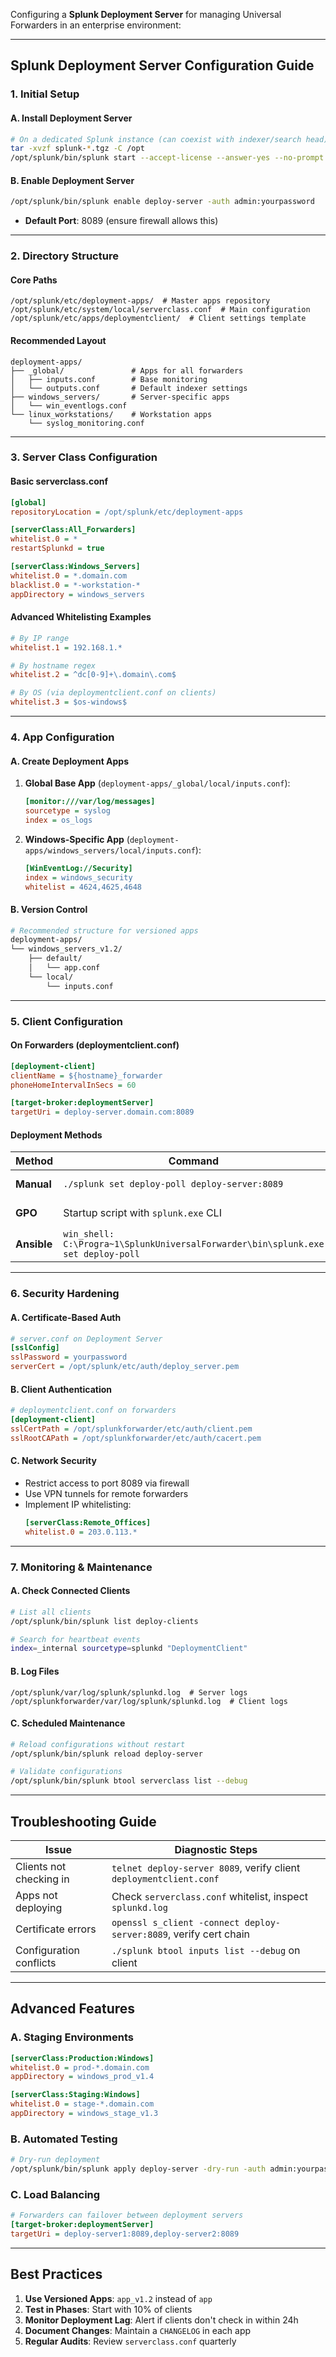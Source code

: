 Configuring a **Splunk Deployment Server** for managing Universal Forwarders in an enterprise environment:

---

## **Splunk Deployment Server Configuration Guide**

### **1. Initial Setup**
#### **A. Install Deployment Server**
```bash
# On a dedicated Splunk instance (can coexist with indexer/search head)
tar -xvzf splunk-*.tgz -C /opt
/opt/splunk/bin/splunk start --accept-license --answer-yes --no-prompt
```

#### **B. Enable Deployment Server**
```bash
/opt/splunk/bin/splunk enable deploy-server -auth admin:yourpassword
```
- **Default Port**: 8089 (ensure firewall allows this)

---

### **2. Directory Structure**
#### **Core Paths**
```
/opt/splunk/etc/deployment-apps/  # Master apps repository
/opt/splunk/etc/system/local/serverclass.conf  # Main configuration
/opt/splunk/etc/apps/deploymentclient/  # Client settings template
```

#### **Recommended Layout**
```
deployment-apps/
├── _global/               # Apps for all forwarders
│   ├── inputs.conf        # Base monitoring
│   └── outputs.conf       # Default indexer settings
├── windows_servers/       # Server-specific apps
│   └── win_eventlogs.conf 
└── linux_workstations/    # Workstation apps
    └── syslog_monitoring.conf
```

---

### **3. Server Class Configuration**
#### **Basic serverclass.conf**
```ini
[global]
repositoryLocation = /opt/splunk/etc/deployment-apps

[serverClass:All_Forwarders]
whitelist.0 = *
restartSplunkd = true

[serverClass:Windows_Servers]
whitelist.0 = *.domain.com
blacklist.0 = *-workstation-*
appDirectory = windows_servers
```

#### **Advanced Whitelisting Examples**
```ini
# By IP range
whitelist.1 = 192.168.1.*

# By hostname regex
whitelist.2 = ^dc[0-9]+\.domain\.com$

# By OS (via deploymentclient.conf on clients)
whitelist.3 = $os-windows$
```

---

### **4. App Configuration**
#### **A. Create Deployment Apps**
1. **Global Base App** (`deployment-apps/_global/local/inputs.conf`):
   ```ini
   [monitor:///var/log/messages]
   sourcetype = syslog
   index = os_logs
   ```

2. **Windows-Specific App** (`deployment-apps/windows_servers/local/inputs.conf`):
   ```ini
   [WinEventLog://Security]
   index = windows_security
   whitelist = 4624,4625,4648
   ```

#### **B. Version Control**
```bash
# Recommended structure for versioned apps
deployment-apps/
└── windows_servers_v1.2/
    ├── default/
    │   └── app.conf
    └── local/
        └── inputs.conf
```

---

### **5. Client Configuration**
#### **On Forwarders (deploymentclient.conf)**
```ini
[deployment-client]
clientName = ${hostname}_forwarder
phoneHomeIntervalInSecs = 60

[target-broker:deploymentServer]
targetUri = deploy-server.domain.com:8089
```

#### **Deployment Methods**
| Method | Command | Use Case |
|--------|---------|----------|
| **Manual** | `./splunk set deploy-poll deploy-server:8089` | Small deployments |
| **GPO** | Startup script with `splunk.exe` CLI | AD environments |
| **Ansible** | `win_shell: C:\Progra~1\SplunkUniversalForwarder\bin\splunk.exe set deploy-poll` | Automated deployments |

---

### **6. Security Hardening**
#### **A. Certificate-Based Auth**
```ini
# server.conf on Deployment Server
[sslConfig]
sslPassword = yourpassword
serverCert = /opt/splunk/etc/auth/deploy_server.pem
```

#### **B. Client Authentication**
```ini
# deploymentclient.conf on forwarders
[deployment-client]
sslCertPath = /opt/splunkforwarder/etc/auth/client.pem
sslRootCAPath = /opt/splunkforwarder/etc/auth/cacert.pem
```

#### **C. Network Security**
- Restrict access to port 8089 via firewall
- Use VPN tunnels for remote forwarders
- Implement IP whitelisting:
  ```ini
  [serverClass:Remote_Offices]
  whitelist.0 = 203.0.113.*
  ```

---

### **7. Monitoring & Maintenance**
#### **A. Check Connected Clients**
```bash
# List all clients
/opt/splunk/bin/splunk list deploy-clients

# Search for heartbeat events
index=_internal sourcetype=splunkd "DeploymentClient"
```

#### **B. Log Files**
```
/opt/splunk/var/log/splunk/splunkd.log  # Server logs
/opt/splunkforwarder/var/log/splunk/splunkd.log  # Client logs
```

#### **C. Scheduled Maintenance**
```bash
# Reload configurations without restart
/opt/splunk/bin/splunk reload deploy-server

# Validate configurations
/opt/splunk/bin/splunk btool serverclass list --debug
```

---

## **Troubleshooting Guide**
| Issue | Diagnostic Steps |
|-------|------------------|
| Clients not checking in | `telnet deploy-server 8089`, verify client `deploymentclient.conf` |
| Apps not deploying | Check `serverclass.conf` whitelist, inspect `splunkd.log` |
| Certificate errors | `openssl s_client -connect deploy-server:8089`, verify cert chain |
| Configuration conflicts | `./splunk btool inputs list --debug` on client |

---

## **Advanced Features**
### **A. Staging Environments**
```ini
[serverClass:Production:Windows]
whitelist.0 = prod-*.domain.com
appDirectory = windows_prod_v1.4

[serverClass:Staging:Windows]
whitelist.0 = stage-*.domain.com
appDirectory = windows_stage_v1.3
```

### **B. Automated Testing**
```bash
# Dry-run deployment
/opt/splunk/bin/splunk apply deploy-server -dry-run -auth admin:yourpassword
```

### **C. Load Balancing**
```ini
# Forwarders can failover between deployment servers
[target-broker:deploymentServer]
targetUri = deploy-server1:8089,deploy-server2:8089
```

---

## **Best Practices**
1. **Use Versioned Apps**: `app_v1.2` instead of `app`
2. **Test in Phases**: Start with 10% of clients
3. **Monitor Deployment Lag**: Alert if clients don't check in within 24h
4. **Document Changes**: Maintain a `CHANGELOG` in each app
5. **Regular Audits**: Review `serverclass.conf` quarterly

